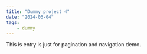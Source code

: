 ```yaml
---
title: "Dummy project 4"
date: "2024-06-04"
tags:
    - dummy
---
```


This is entry is just for pagination and navigation demo.